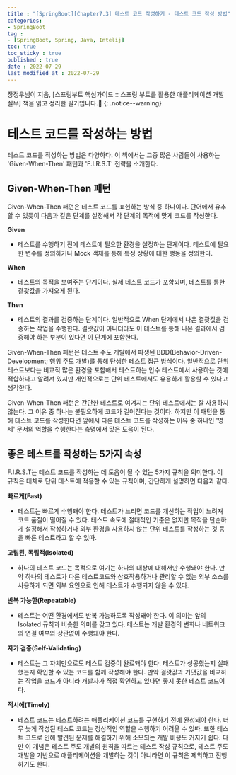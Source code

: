 ```yaml
---
title : "[SpringBoot][Chapter7.3] 테스트 코드 작성하기 - 테스트 코드 작성 방법"
categories:
- SpringBoot
tag :
- [SpringBoot, Spring, Java, Intelij]
toc: true
toc_sticky : true
published : true
date : 2022-07-29
last_modified_at : 2022-07-29
---
```






장정우님이 지음, [스프링부트 핵심가이드 :: 스프링 부트를 활용한 애플리케이션 개발 실무] 책을 읽고 정리한 필기입니다.📢
{: .notice--warning}



# 테스트 코드를 작성하는 방법

테스트 코드를 작성하는 방법은 다양하다. 이 책에서는 그중 많은 사람들이 사용하는 'Given-When-Then' 패턴과 'F.I.R.S.T' 전략을 소개한다.



## Given-When-Then 패턴

Given-When-Then 패던은 테스트 코드를 표현하는 방식 중 하나이다. 단어에서 유추할 수 있듯이 다음과 같은 단계를 설정해서 각 단계의 목적에 맞게 코드를 작성한다.



**Given**

- 테스트를 수행하기 전에 테스트에 필요한 환경을 설정하는 단계이다. 테스트에 필요한 변수를 정의하거나 Mock 객체를 통해 특정 상황에 대한 행동을 정의한다.

**When**

- 테스트의 목적을 보여주는 단계이다. 실제 테스트 코드가 포함되며, 테스트를 통한 결괏값을 가져오게 된다.

**Then**

- 테스트의 결과를 검증하는 단계이다. 일반적으로 When 단계에서 나온 결괏값을 검증하는 작업을 수행한다. 결괏값이 아니더라도 이 테스트를 통해 나온 결과에서 검증해야 하는 부분이 있다면 이 단계에 포함한다.



Given-When-Then 패턴은 테스트 주도 개발에서 파생된 BDD(Behavior-Driven-Development; 행위 주도 개발)를 통해 탄생한 테스트 접근 방식이다. 일반적으로 단위 테스트보다는 비교적 많은 환경을 포함해서 테스트하는 인수 테스트에서 사용하는 것에 적합하다고 알려져 있지만 개인적으로는 단위 테스트에서도 유용하게 활용할 수 있다고 생각한다.

Given-When-Then 패턴은 간단한 테스트로 여겨지는 단위 테스트에서는 잘 사용하지 않는다. 그 이유 중 하나는 불필요하게 코드가 길어진다는 것이다. 하지만 이 패턴을 통해 테스트 코드를 작성한다면 앞에서 다룬 테스트 코드를 작성하는 이유 중 하나인 '명세' 문서의 역할을 수행한다는 측명에서 맣은 도움이 된다.



## 좋은 테스트를 작성하는 5가지 속성

F.I.R.S.T는 테스트 코드를 작성하는 데 도움이 될 수 있는 5가지 규칙을 의미한다. 이 규칙은 대체로 단위 테스트에 적용할 수 있는 규칙이며, 간단하게 설명하면 다음과 같다.



**빠르게(Fast)**

- 테스트는 빠르게 수행돼야 한다. 테스트가 느리면 코드를 개선하는 작업이 느려져 코드 품질이 떨어질 수 있다. 테스트 속도에 절대적인 기준은 없지만 목적을 단순하게 설정해서 작성하거나 외부 환경을 사용하지 않는 단위 테스트를 작성하는 것 등을 빠른 테스트라고 할 수 있따.

**고립된, 독립적(Isolated)**

- 하나의 테스트 코드는 목적으로 여기는 하나의 대상에 대해서만 수행돼야 한다. 만약 하나의 테스트가 다른 테스트코드와 상호작용하거나 관리할 수 없는 외부 소스를 사용하게 되면 외부 요인으로 인해 테스트가 수행되지 않을 수 있다.

**반복 가능한(Repeatable)**

- 테스트는 어떤 환경에서도 반복 가능하도록 작성돼야 한다. 이 의미는 앞의 Isolated 규칙과 비슷한 의미를 갖고 있다. 테스트는 개발 환경의 변화나 네트워크의 연결 여부와 상관없이 수행돼야 한다.

**자가 검증(Self-Validating)**

- 테스트는 그 자체만으로도 테스트 검증이 완료돼야 한다. 테스트가 성공했는지 실패했는지 확인할 수 있는 코드를 함께 작성해야 한다. 만약 결괏값과 기댓값을 비교하는 작업을 코드가 아니라 개발자가 직접 확인하고 있다면 좋지 못한 테스트 코드이다.

**적시에(Timely)**

- 테스트 코드는 테스트하려는 애플리케이션 코드를 구현하기 전에 완성돼야 한다. 너무 늦게 작성된 테스트 코드는 정상적인 역할을 수행하기 어려울 수 있따. 또한 테스트 코드로 인해 발견된 문제를 해결하기 위해 소모되는 개발 비용도 커지기 쉽다. 다만 이 개념은 테스트 주도 개발의 원칙을 따르는 테스트 작성 규칙으로, 테스트 주도 개발을 기반으로 애플리케이션을 개발하는 것이 아니라면 이 규칙은 제외하고 진행하기도 한다.